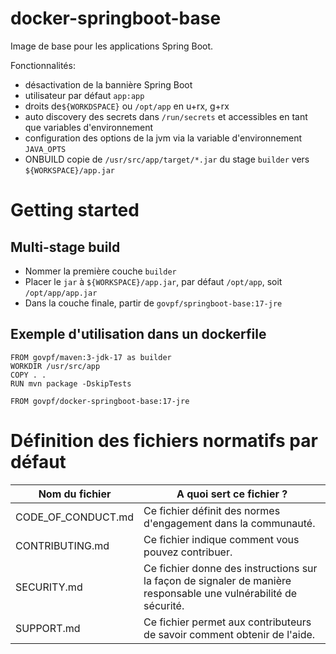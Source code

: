 # docker-springboot-base

Image de base pour les applications Spring Boot.

Fonctionnalités:
- désactivation de la bannière Spring Boot
- utilisateur par défaut `app:app`
- droits de`${WORKDSPACE}` ou `/opt/app` en u+rx, g+rx
- auto discovery des secrets dans `/run/secrets` et accessibles en tant que variables d'environnement
- configuration des options de la jvm via la variable d'environnement `JAVA_OPTS`
- ONBUILD copie de `/usr/src/app/target/*.jar` du stage `builder` vers `${WORKSPACE}/app.jar`

# Getting started

## Multi-stage build

- Nommer la première couche `builder`
- Placer le `jar` à `${WORKSPACE}/app.jar`, par défaut `/opt/app`, soit `/opt/app/app.jar`
- Dans la couche finale, partir de `govpf/springboot-base:17-jre`

## Exemple d'utilisation dans un dockerfile

```
FROM govpf/maven:3-jdk-17 as builder
WORKDIR /usr/src/app
COPY . .
RUN mvn package -DskipTests

FROM govpf/docker-springboot-base:17-jre
```

# Définition des fichiers normatifs par défaut

| Nom du fichier     | A quoi sert ce fichier ?                                                                                          |
| ------------------ | ----------------------------------------------------------------------------------------------------------------- |
| CODE_OF_CONDUCT.md | Ce fichier définit des normes d'engagement dans la communauté.                                                    |
| CONTRIBUTING.md    | Ce fichier indique comment vous pouvez contribuer.                                                                |
| SECURITY.md        | Ce fichier donne des instructions sur la façon de signaler de manière responsable une vulnérabilité de sécurité.  |
| SUPPORT.md         | Ce fichier permet aux contributeurs de savoir comment obtenir de l'aide.                                          |


